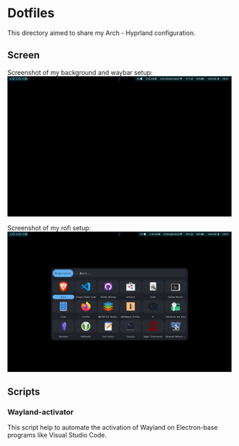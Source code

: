 # Dotfiles
This directory aimed to share my Arch - Hyprland configuration.

## Screen
Screenshot of my background and waybar setup:
![Screen of Waybar and Background](Screen/Waybar.png)

Screenshot of my rofi setup:
![Screen of Waybar and Rofi](Screen/Rofi.png)

## Scripts

### Wayland-activator
This script help to automate the activation of Wayland on Electron-base programs like Visual Studio Code.
